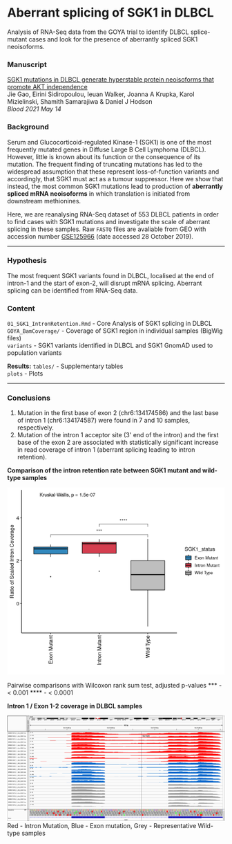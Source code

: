 # Aberrant splicing of SGK1 in DLBCL

Analysis of RNA-Seq data from the GOYA trial to identify DLBCL splice-mutant cases and 
look for the presence of aberrantly spliced SGK1 neoisoforms.  

### Manuscript   
[SGK1 mutations in DLBCL generate hyperstable protein neoisoforms that promote AKT independence](https://doi.org/10.1182/blood.2020010432
)  
Jie Gao, Eirini Sidiropoulou, Ieuan Walker, Joanna A Krupka, Karol Mizielinski, 
Shamith Samarajiwa & Daniel J Hodson  
*Blood 2021 May 14*

### Background     

Serum and Glucocorticoid-regulated Kinase-1 (SGK1) is one of the most frequently 
mutated genes in Diffuse Large B Cell Lymphoma (DLBCL). However, little is known 
about its function or the consequence of its mutation. The frequent finding of 
truncating mutations has led to the widespread assumption that these represent 
loss-of-function variants and accordingly, that SGK1 must act as a tumour suppressor. 
Here we show that instead, the most common SGK1 mutations lead to production of 
**aberrantly spliced mRNA neoisoforms** in which translation is initiated from 
downstream methionines. 

Here, we are reanalysing RNA-Seq dataset of 553 DLBCL patients in order to 
find cases with SGK1 mutations and investigate the scale of aberrant splicing in 
these samples. Raw `FASTQ` files are avaliable from GEO with accession number 
[GSE125966](https://www.ncbi.nlm.nih.gov/geo/query/acc.cgi?acc=GSE125966) 
(date accessed 28 October 2019).     




---

### Hypothesis  

The most frequent SGK1 variants found in DLBCL, localised at the end of intron-1 
and the start of exon-2, will disrupt mRNA splicing. Aberrant splicing can be 
identified from RNA-Seq data.  

### Content  

`01_SGK1_IntronRetention.Rmd`  - Core Analysis of SGK1 splicing in DLBCL    
`GOYA_BamCoverage/` - Coverage of SGK1 region in individual samples (BigWig files)   
`variants` - SGK1 variants identified in DLBCL and SGK1 GnomAD used to population variants   

**Results:**
`tables/` -  Supplementary tables  
`plots` -  Plots   

---  

### Conclusions   

1. Mutation in the first base of exon 2 (chr6:134174586) and the last base of intron 1 (chr6:134174587) were found in 7 and 10 samples, respectively.   
2. Mutation of the intron 1 acceptor site (3' end of the intron) and the first base of the exon 2 are associated with statistically significant increase in read coverage of intron 1 (aberrant splicing leading to intron retention).   

**Comparison of the intron retention rate between SGK1 mutant and wild-type samples**

![](01_SGK1_IntronRetention_files/figure-gfm/unnamed-chunk-10-1.png)

Pairwise comparisons with Wilcoxon rank sum test, adjusted p-values \*\*\* - < 0.001 \*\*\*\* - < 0.0001

**Intron 1 / Exon 1-2 coverage in DLBCL samples**  

![](plots/IGV_intron1_coverage.png)
Red - Intron Mutation, Blue - Exon mutation, Grey - Representative Wild-type samples






